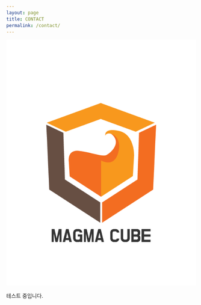 ```yaml
---
layout: page
title: CONTACT
permalink: /contact/
---
```


![Image Alt 텍스트](/assets/img/logo.png)

테스트 중입니다. 
